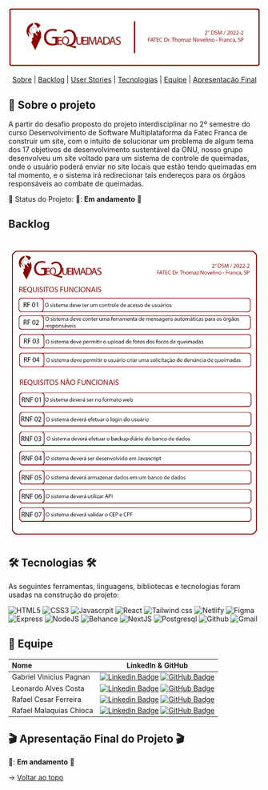 <br id="topo">

<p align="center"> <img src="./bannerGeoQueimadas.png" /></p>

<p align="center">
    <a href="#sobre">Sobre</a>  |
    <a href="#backlog">Backlog</a>  |
    <a href="#userstorie">User Stories</a>  |
    <a href="#tecnologias">Tecnologias</a>  |  
    <a href="#equipe">Equipe</a>  |  
    <a href="#final">Apresentação Final</a>
</p>

<span id="sobre">

## :bookmark_tabs: Sobre o projeto

A partir do desafio proposto do projeto interdisciplinar no 2º semestre do curso Desenvolvimento de Software Multiplataforma da Fatec Franca de construir um site, com o intuito de solucionar um problema de algum tema dos 17 objetivos de desenvolvimento sustentável da ONU, nosso grupo desenvolveu um site voltado para um sistema de controle de queimadas, onde o usuário poderá enviar no site locais que estão tendo queimadas em tal momento, e o sistema irá redirecionar tais endereços para os órgãos responsáveis ao combate de queimadas.

:pushpin: Status do Projeto: 🚧: **Em andamento** 🚧

<span id="backlog">

## Backlog

<br/>

<div align="center">
    <img width="700px" src="./BacklogRequisitos.png" />
</div>



<span id="tecnologias">

## 🛠️ Tecnologias 🛠️ 

As seguintes ferramentas, linguagens, bibliotecas e tecnologias foram usadas na construção do projeto:
    
![HTML5](https://img.shields.io/badge/HTML5-E34F26?style=for-the-badge&logo=html5&logoColor=white)
![CSS3](https://img.shields.io/badge/CSS3-1572B6?style=for-the-badge&logo=css3&logoColor=white)
![Javascrpit](https://img.shields.io/badge/JavaScript-F7DF1E?style=for-the-badge&logo=javascript&logoColor=black)
![React](https://img.shields.io/badge/React-20232A?style=for-the-badge&logo=react&logoColor=61DAFB)
![Tailwind css](https://img.shields.io/badge/Tailwind_CSS-38B2AC?style=for-the-badge&logo=tailwind-css&logoColor=white)
![Netlify](https://img.shields.io/badge/Netlify-00C7B7?style=for-the-badge&logo=netlify&logoColor=white)
![Figma](https://img.shields.io/badge/Figma-F24E1E?style=for-the-badge&logo=figma&logoColor=white)
![Express](	https://img.shields.io/badge/Express.js-404D59?style=for-the-badge)
![NodeJS](https://img.shields.io/badge/Node.js-43853D?style=for-the-badge&logo=node.js&logoColor=white)
![Behance](https://img.shields.io/badge/Behance-5551ff?style=for-the-badge&logo=behance&logoColor=white)
![NextJS](https://img.shields.io/badge/NextJs-F24E1E?style=for-the-badge&logo=nextjs&logoColor=white)
![Postgresql](https://img.shields.io/badge/PostgreSQL-316192?style=for-the-badge&logo=postgresql&logoColor=white)
![Github](https://img.shields.io/badge/GitHub-100000?style=for-the-badge&logo=github&logoColor=white)
![Gmail](https://img.shields.io/badge/Gmail-D14836?style=for-the-badge&logo=gmail&logoColor=white)


<span id="equipe">

## :busts_in_silhouette: Equipe
    
| Nome                    | LinkedIn & GitHub |
| :-----------------------| :---------------------------------------------------------------------------------------------------------------------------------------------------------------------------------------------------------------------------------------------------------------------------: | 
| Gabriel Vinicius Pagnan    | [![Linkedin Badge](https://img.shields.io/badge/Linkedin-blue?style=flat-square&logo=Linkedin&logoColor=white)](https://www.linkedin.com/in/gabriel-pagnan00/) [![GitHub Badge](https://img.shields.io/badge/GitHub-111217?style=flat-square&logo=github&logoColor=white)](https://github.com/Gabriel-pagnan) |    
| Leonardo Alves Costa    | [![Linkedin Badge](https://img.shields.io/badge/Linkedin-blue?style=flat-square&logo=Linkedin&logoColor=white)]() [![GitHub Badge](https://img.shields.io/badge/GitHub-111217?style=flat-square&logo=github&logoColor=white)](https://github.com/leonardoalvescosta) |    
| Rafael Cesar Ferreira   | [![Linkedin Badge](https://img.shields.io/badge/Linkedin-blue?style=flat-square&logo=Linkedin&logoColor=white)](https://www.linkedin.com/in/rafael-cesar-ferreira-3894b8231/) [![GitHub Badge](https://img.shields.io/badge/GitHub-111217?style=flat-square&logo=github&logoColor=white)](https://github.com/rafaelcf00) |    
| Rafael Malaquias Chioca | [![Linkedin Badge](https://img.shields.io/badge/Linkedin-blue?style=flat-square&logo=Linkedin&logoColor=white)](https://www.linkedin.com/in/rafaelchioca/) [![GitHub Badge](https://img.shields.io/badge/GitHub-111217?style=flat-square&logo=github&logoColor=white)](https://github.com/rafaelchioca) |



<span id="final">

## :clapper: Apresentação Final do Projeto :clapper:
    
🚧: **Em andamento** 🚧
    

→ [Voltar ao topo](#topo)

